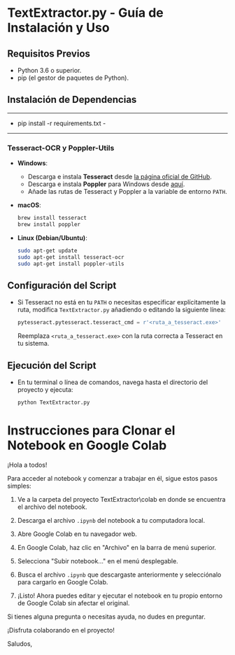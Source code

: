 # TextExtractor.py - Guía de Instalación y Uso

## Requisitos Previos
- Python 3.6 o superior.
- pip (el gestor de paquetes de Python).

## Instalación de Dependencias

------------------------------------
- pip install -r requirements.txt -
------------------------------------

### Tesseract-OCR y Poppler-Utils

- **Windows**:
    - Descarga e instala **Tesseract** desde [la página oficial de GitHub](https://github.com/tesseract-ocr/tesseract/wiki).
    - Descarga e instala **Poppler** para Windows desde [aquí](http://blog.alivate.com.au/poppler-windows/).
    - Añade las rutas de Tesseract y Poppler a la variable de entorno `PATH`.

- **macOS**:
    ```bash
    brew install tesseract
    brew install poppler
    ```

- **Linux (Debian/Ubuntu)**:
    ```bash
    sudo apt-get update
    sudo apt-get install tesseract-ocr
    sudo apt-get install poppler-utils
    ```

## Configuración del Script

- Si Tesseract no está en tu `PATH` o necesitas especificar explícitamente la ruta, modifica `TextExtractor.py` añadiendo o editando la siguiente línea:

    ```python
    pytesseract.pytesseract.tesseract_cmd = r'<ruta_a_tesseract.exe>'
    ```

    Reemplaza `<ruta_a_tesseract.exe>` con la ruta correcta a Tesseract en tu sistema.

## Ejecución del Script

- En tu terminal o línea de comandos, navega hasta el directorio del proyecto y ejecuta:

    ```bash
    python TextExtractor.py
    ```




# Instrucciones para Clonar el Notebook en Google Colab

¡Hola a todos!

Para acceder al notebook y comenzar a trabajar en él, sigue estos pasos simples:

1. Ve a la carpeta del proyecto TextExtractor\colab en  donde se encuentra el archivo del notebook.

2. Descarga el archivo `.ipynb` del notebook a tu computadora local.

3. Abre Google Colab en tu navegador web.

4. En Google Colab, haz clic en "Archivo" en la barra de menú superior.

5. Selecciona "Subir notebook..." en el menú desplegable.

6. Busca el archivo `.ipynb` que descargaste anteriormente y selecciónalo para cargarlo en Google Colab.

7. ¡Listo! Ahora puedes editar y ejecutar el notebook en tu propio entorno de Google Colab sin afectar el original.

Si tienes alguna pregunta o necesitas ayuda, no dudes en preguntar.

¡Disfruta colaborando en el proyecto!

Saludos,